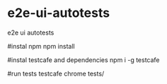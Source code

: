 # e2e-ui-autotests
e2e ui autotests

#instal npm
npm install

#instal testcafe and dependencies
npm i -g testcafe

#run tests
testcafe chrome tests/
